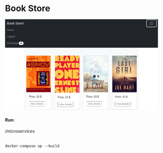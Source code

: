 Book Store
==========
![](microservices/image.png)

#### Run:
###### /microservices
```
docker-compose up --build
```

